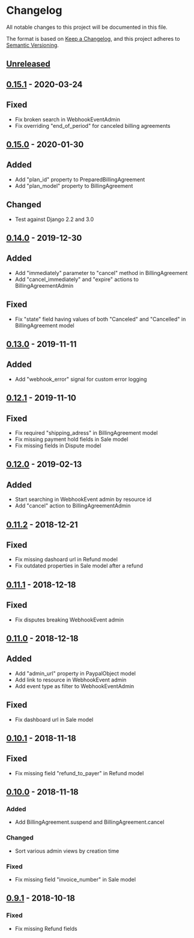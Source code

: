 # Changelog
All notable changes to this project will be documented in this file.

The format is based on [Keep a Changelog](https://keepachangelog.com/en/1.0.0/),
and this project adheres to [Semantic Versioning](https://semver.org/spec/v2.0.0.html).

## [Unreleased]

## [0.15.1] - 2020-03-24
## Fixed
- Fix broken search in WebhookEventAdmin
- Fix overriding "end_of_period" for canceled billing agreements

## [0.15.0] - 2020-01-30
## Added
- Add "plan_id" property to PreparedBillingAgreement
- Add "plan_model" property to BillingAgreement

## Changed
- Test against Django 2.2 and 3.0

## [0.14.0] - 2019-12-30
## Added
- Add "immediately" parameter to "cancel" method in BillingAgreement
- Add "cancel_immediately" and "expire" actions to BillingAgreementAdmin

## Fixed
- Fix "state" field having values of both "Canceled" and "Cancelled" in BillingAgreement model

## [0.13.0] - 2019-11-11
## Added
- Add "webhook_error" signal for custom error logging

## [0.12.1] - 2019-11-10
## Fixed
- Fix required "shipping_adress" in BillingAgreement model
- Fix missing payment hold fields in Sale model
- Fix missing fields in Dispute model

## [0.12.0] - 2019-02-13
## Added
- Start searching in WebhookEvent admin by resource id
- Add "cancel" action to BillingAgreementAdmin

## [0.11.2] - 2018-12-21
## Fixed
- Fix missing dashoard url in Refund model
- Fix outdated properties in Sale model after a refund

## [0.11.1] - 2018-12-18
## Fixed
- Fix disputes breaking WebhookEvent admin

## [0.11.0] - 2018-12-18
## Added
- Add "admin_url" property in PaypalObject model
- Add link to resource in WebhookEvent admin
- Add event type as filter to WebhookEventAdmin

## Fixed
- Fix dashboard url in Sale model

## [0.10.1] - 2018-11-18
## Fixed
- Fix missing field "refund_to_payer" in Refund model

## [0.10.0] - 2018-11-18
### Added
- Add BillingAgreement.suspend and BillingAgreement.cancel

### Changed
- Sort various admin views by creation time

### Fixed
- Fix missing field "invoice_number" in Sale model

## [0.9.1] - 2018-10-18
### Fixed
- Fix missing Refund fields

[Unreleased]: https://github.com/HearthSim/dj-paypal/compare/0.15.1...HEAD
[0.15.1]: https://github.com/HearthSim/dj-paypal/compare/0.15.0...0.15.1
[0.15.0]: https://github.com/HearthSim/dj-paypal/compare/0.14.0...0.15.0
[0.14.0]: https://github.com/HearthSim/dj-paypal/compare/0.13.0...0.14.0
[0.13.0]: https://github.com/HearthSim/dj-paypal/compare/0.12.1...0.13.0
[0.12.1]: https://github.com/HearthSim/dj-paypal/compare/0.12.0...0.12.1
[0.12.0]: https://github.com/HearthSim/dj-paypal/compare/0.11.2...0.12.0
[0.11.2]: https://github.com/HearthSim/dj-paypal/compare/0.11.1...0.11.2
[0.11.1]: https://github.com/HearthSim/dj-paypal/compare/0.11.0...0.11.1
[0.11.0]: https://github.com/HearthSim/dj-paypal/compare/0.10.1...0.11.0
[0.10.1]: https://github.com/HearthSim/dj-paypal/compare/0.10.0...0.10.1
[0.10.0]: https://github.com/HearthSim/dj-paypal/compare/0.9.1...0.10.0
[0.9.1]: https://github.com/HearthSim/dj-paypal/compare/0.9.0...0.9.1
